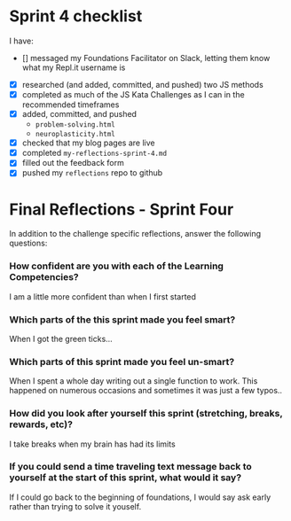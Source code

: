# Sprint 4 checklist

I have:

- [] messaged my Foundations Facilitator on Slack, letting them know what my Repl.it username is
- [x] researched (and added, committed, and pushed) two JS methods
- [x] completed as much of the JS Kata Challenges as I can in the recommended timeframes
- [x] added, committed, and pushed
  - `problem-solving.html`
  - `neuroplasticity.html`
- [x] checked that my blog pages are live
- [x] completed `my-reflections-sprint-4.md`
- [x] filled out the feedback form
- [x] pushed my `reflections` repo to github

# Final Reflections - Sprint Four

In addition to the challenge specific reflections, answer the following questions:

### How confident are you with each of the Learning Competencies?

I am a little more confident than when I first started

### Which parts of the this sprint made you feel smart?

When I got the green ticks...

### Which parts of this sprint made you feel un-smart?

When I spent a whole day writing out a single function to work. This happened on numerous occasions and sometimes it was just a few typos..

### How did you look after yourself this sprint (stretching, breaks, rewards, etc)?

I take breaks when my brain has had its limits

### If you could send a time traveling text message back to yourself at the start of this sprint, what would it say?

If I could go back to the beginning of foundations, I would say ask early rather than trying to solve it youself.
